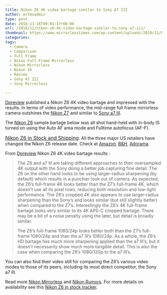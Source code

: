```yaml
---
title: Nikon Z6 4K video bartage similar to Sony A7 III
author: mrtmsadmin
type: post
date: 2018-11-16T09:01:17+00:00
url: /2018/11/nikon-z6-4k-video-bartage-similar-to-sony-a7-iii/
thumbnail: https://www.mirrorlesstimes.com/wp-content/uploads/2018/11/Nikon-Z6.jpg
categories:
tags:
  - Camera
  - Comparison
  - Full Frame
  - Nikon Full Frame Mirrorless
  - Nikon Mirrorless
  - Nikon Z6
  - Review
  - Sony A7 III
  - Sony Mirrorless

---
```

<a href="https://www.dpreview.com/articles/8063289145/nikon-z6-video-bartage-outshines-z7-simialr-to-a7-iii" target="_blank" rel="noopener">Dpreview</a> published a Nikon Z6 4K video bartage and impressed with the results. In terms of video performance, the mid-range full frame mirrorless camera outshines the [Nikon Z7][1] and similar to [Sony a7 III][2].

The [Nikon Z6][3] sample bartage below was all shot hand-held with in-body IS turned on using the Auto AF area mode and Fulltime autofocus (AF-F).

<a style="background-color: #ffffff; font-family: -apple-system, BlinkMacSystemFont, 'Segoe UI', Roboto, 'Helvetica Neue', Arial, sans-serif; font-size: 1rem;" href="https://www.dailycameranews.com/2018/11/nikon-z6-in-stock-and-shipping/">Nikon Z6 in Stock and Shipping</a>. All the three major US retailers have changed the Nikon Z6 release date. Check at <a href="https://www.amazon.com/Nikon-FX-Format-Mirrorless-Camera-24-70mm/dp/B07GPRSYG8/?tag=daicamnew-20" data-amzn-asin="B07GPRSYG8">Amazon</a>, [B&H][4], [Adorama][5].

<!--more-->

From <a href="https://www.dpreview.com/articles/8063289145/nikon-z6-video-bartage-outshines-z7-simialr-to-a7-iii" target="_blank" rel="noopener">Dpreview</a> Nikon Z6 4K video bartage results :

> The Z6 and a7 III are taking different approaches to their oversampled 4K output with the Sony doing a better job capturing fine detail. The Z6 on the other hand looks to be using larger-radius sharpening (by default) which results in a punchier look out of camera. As expected, the Z6&#8217;s full-frame 4K looks better than the Z7&#8217;s full-frame 4K, which doesn&#8217;t use all its pixel rows, reducing both resolution and low-light performance. The Z6&#8217;s cropped 4K also appears to use larger-radius sharpening than the Sony&#8217;s and looks similar (but still slightly better) when compared to the Z7&#8217;s. Interestingly the Z6&#8217;s 4K full-frame bartage looks very similar to its 4K APS-C cropped bartage. There may be a bit of a noise penalty using the later, but detail is broadly similar.
> 
> The Z6&#8217;s full-frame 1080/24p looks better both than the Z7&#8217;s full-frame 1080/24p and than the a7 III&#8217;s 1080/24p. As a whole, the Z6&#8217;s HD bartage has much more sharpening applied than the a7 III&#8217;s, but it doesn&#8217;t necessarily show much more tangible detail. This is also the case when comparing the Z6&#8217;s 1080/120p to the a7 III&#8217;s.



You can also find their video still for comparing the Z6&#8217;s various video modes to those of its peers, including its most direct competitor, the Sony a7 III.

Read more [Nikon Mirrorless][6] and <a href="https://www.dailycameranews.com/tag/nikon-rumors/" target="_blank" rel="noopener">Nikon Rumors</a>. For more details on availability see this <a href="https://www.dailycameranews.com/2018/09/nikon-z6-in-stock-availability-tracker/" target="_blank" rel="noopener">Nikon Z6 in stock tracker</a>.

 [1]: https://www.mirrorlesstimes.com/tags/nikon-z7/
 [2]: https://www.mirrorlesstimes.com/tags/sony-a7-iii/
 [3]: https://www.mirrorlesstimes.com/tags/nikon-z6/
 [4]: https://www.bhphotovideo.com/c/product/1431706-REG/nikon_1595_z6_mirrorless_digital_camera.html/BI/20175/KBID/14249/
 [5]: https://adorama.evyy.net/c/63923/51926/1036?u=https://www.adorama.com/nkz6.html
 [6]: https://www.mirrorlesstimes.com/tags/nikon-mirrorless/